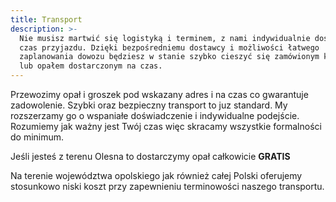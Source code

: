 ```yaml
---
title: Transport
description: >-
  Nie musisz martwić się logistyką i terminem, z nami indywidualnie dostosujesz
  czas przyjazdu. Dzięki bezpośredniemu dostawcy i możliwości łatwego
  zaplanowania dowozu będziesz w stanie szybko cieszyć się zamówionym kruszcem
  lub opałem dostarczonym na czas.
---
```

Przewozimy opał i groszek pod wskazany adres i na czas co gwarantuje zadowolenie. Szybki oraz bezpieczny transport to juz standard. My rozszerzamy go o wspaniałe doświadczenie i indywidualne podejście. Rozumiemy jak ważny jest Twój czas więc skracamy wszystkie formalności do minimum.

Jeśli jesteś z terenu Olesna to dostarczymy opał całkowicie **GRATIS**

Na terenie województwa opolskiego jak również całej Polski oferujemy stosunkowo niski koszt przy zapewnieniu terminowości naszego transportu.
